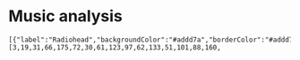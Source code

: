 # Music analysis

```
[{"label":"Radiohead","backgroundColor":"#addd7a","borderColor":"#addd7a","data":[3,19,31,66,175,72,30,61,123,97,62,133,51,101,88,160,
```
